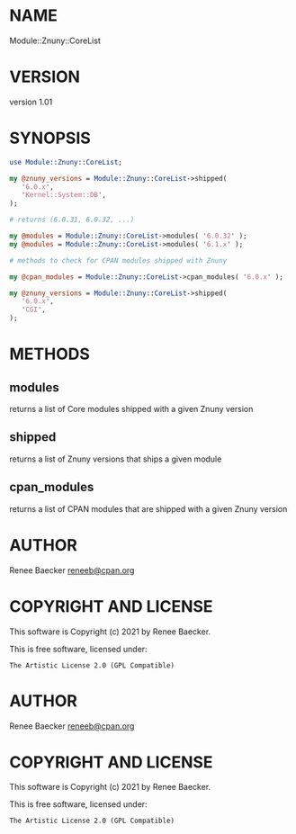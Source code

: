 # NAME

Module::Znuny::CoreList

# VERSION

version 1.01

# SYNOPSIS

```perl
use Module::Znuny::CoreList;

my @znuny_versions = Module::Znuny::CoreList->shipped(
   '6.0.x',
   'Kernel::System::DB',
);

# returns (6.0.31, 6.0.32, ...)

my @modules = Module::Znuny::CoreList->modules( '6.0.32' );
my @modules = Module::Znuny::CoreList->modules( '6.1.x' );

# methods to check for CPAN modules shipped with Znuny

my @cpan_modules = Module::Znuny::CoreList->cpan_modules( '6.0.x' );

my @znuny_versions = Module::Znuny::CoreList->shipped(
   '6.0.x',
   'CGI',
);
```

# METHODS

## modules

returns a list of Core modules shipped with a given Znuny version

## shipped

returns a list of Znuny versions that ships a given module

## cpan\_modules

returns a list of CPAN modules that are shipped with a given Znuny version

# AUTHOR

Renee Baecker <reneeb@cpan.org>

# COPYRIGHT AND LICENSE

This software is Copyright (c) 2021 by Renee Baecker.

This is free software, licensed under:

```
The Artistic License 2.0 (GPL Compatible)
```

# AUTHOR

Renee Baecker <reneeb@cpan.org>

# COPYRIGHT AND LICENSE

This software is Copyright (c) 2021 by Renee Baecker.

This is free software, licensed under:

```
The Artistic License 2.0 (GPL Compatible)
```
